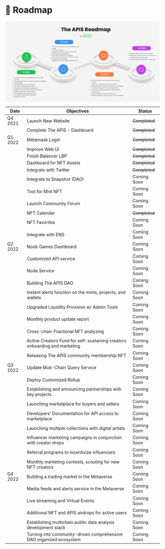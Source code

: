# 🤖 Roadmap



![Roadmap 2022](.gitbook/assets/roadmap.jpg)



| Date    | Objectives                                                                 | Status        |
| ------- | -------------------------------------------------------------------------- | ------------- |
| Q4 2021 | Launch New Website                                                         | ~~Completed~~ |
|         | Complete The APIS - Dashboard                                              | ~~Completed~~ |
| Q1 2022 | Metamask Login                                                             | ~~Completed~~ |
|         | Improve Web UI                                                             | ~~Completed~~ |
|         | Finish Balancer LBP                                                        | ~~Completed~~ |
|         | Dashboard for NFT Assets                                                   | ~~Completed~~ |
|         | Integrate with Twitter                                                     | ~~Completed~~ |
|         | Integrate to Snapshot (DAO)                                                | Coming Soon   |
|         | Tool for Mint NFT                                                          | Coming Soon   |
|         | Launch Community Forum                                                     | Coming Soon   |
|         | NFT Calendar                                                               | ~~Completed~~ |
|         | NFT Favorites                                                              | Coming Soon   |
|         | Integrate with ENS                                                         | Coming Soon   |
| Q2 2022 | Noob Games Dashboard                                                       | Coming Soon   |
|         | Customized API service                                                     | Coming Soon   |
|         | Node Service                                                               | Coming Soon   |
|         | Building The APIS DAO                                                      | Coming Soon   |
|         | Instant alerts function on the mints, projects, and wallets                | Coming Soon   |
|         | Upgraded Liquidity Provision w/ Admin Tools                                | Coming Soon   |
|         | Monthly product update report                                              | Coming Soon   |
|         | Cross-chain Fractional NFT analyzing                                       | Coming Soon   |
|         | Active Creators Fund for self-sustaining creators onboarding and marketing | Coming Soon   |
|         | Releasing The APIS community membership NFT                                | Coming Soon   |
| Q3 2022 | Update Muti-Chain Query Service                                            | Coming Soon   |
|         | Deploy Customized Rollup                                                   | Coming Soon   |
|         | Establishing and announcing partnerships with key projects                 | Coming Soon   |
|         | Launching marketplace for buyers and sellers                               | Coming Soon   |
|         | Developers’ Documentation for API access to marketplace                    | Coming Soon   |
|         | Launching multiple collections with digital artists                        | Coming Soon   |
|         | Influencer marketing campaigns in conjunction with creator drops           | Coming Soon   |
|         | Referral programs to incentivize influencers                               | Coming Soon   |
|         | Monthly marketing contests, scouting for new NFT creators                  | Coming Soon   |
| Q4 2022 | Building a trading market in the Metaverse                                 | Coming Soon   |
|         | Media feeds and alerts service in the Metaverse                            | Coming Soon   |
|         | Live streaming and Virtual Events                                          | Coming Soon   |
|         | Additional NFT and APIS airdrops for active users                          | Coming Soon   |
|         | Establishing multichain public data analysis development stack             | Coming Soon   |
|         | Turning into community-driven comprehensive DAO organized ecosystem        | Coming Soon   |

